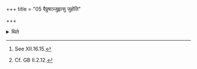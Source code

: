 +++
title = "05 वैप्रुषाञ्जुह्वत्सु जुहोति"

+++

<details><summary>थिते</summary>

5. When (the others are) offering the Vaipr̥ṣa-libations,[^1] he (also) offers a libation.[^2]   

[^1]: See XII.16.15.   

[^2]: Cf. GB II.2.12. 
</details>
